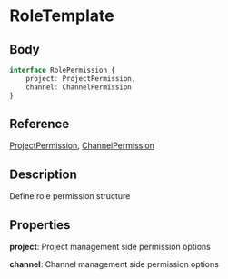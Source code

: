 # RoleTemplate

## Body
```typescript
interface RolePermission {
    project: ProjectPermission,
    channel: ChannelPermission
}
```

## Reference

[ProjectPermission](./ProjectPermission.md),
[ChannelPermission](./ChannelPermission.md)

## Description

Define role permission structure

## Properties

**project**: Project management side permission options

**channel**: Channel management side permission options